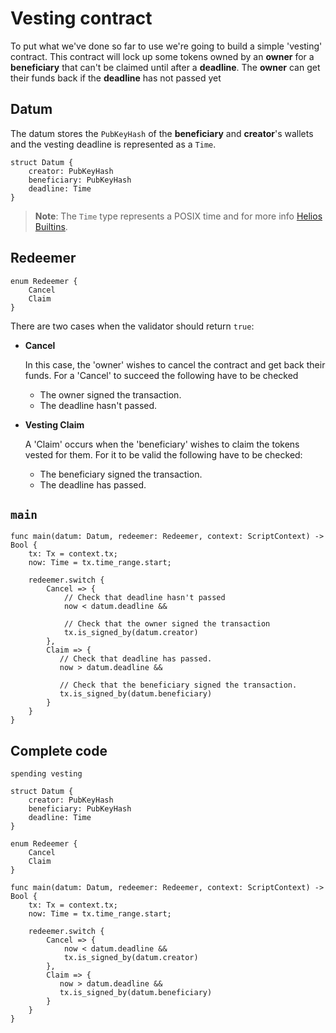 # Vesting contract

To put what we've done so far to use we're going to build a simple 'vesting' contract.
This contract will lock up some tokens owned by an **owner**
for a **beneficiary** that can't be claimed until after a **deadline**.
The **owner** can get their funds back if the **deadline** has not passed yet

## Datum

The datum stores the `PubKeyHash` of the **beneficiary** and **creator**'s wallets and the vesting deadline is represented as a `Time`.

```helios
struct Datum {
    creator: PubKeyHash
    beneficiary: PubKeyHash
    deadline: Time
}
```

>**Note**: The `Time` type represents a POSIX time and
>for more info [Helios Builtins](../helios_builtins/Helios_Builtins.md).

## Redeemer

```helios
enum Redeemer {
    Cancel
    Claim
}
```

There are two cases when the validator should return `true`:

- **Cancel**

  In this case, the 'owner' wishes to cancel the contract and get back their funds.
  For a 'Cancel' to succeed the following have to be checked

  - The owner signed the transaction.
  - The deadline hasn't passed.

- **Vesting Claim**

  A 'Claim' occurs when the 'beneficiary' wishes to claim the tokens vested for them.
  For it to be valid the following have to be checked:

  - The beneficiary signed the transaction.
  - The deadline has passed.

## `main`

```helios
func main(datum: Datum, redeemer: Redeemer, context: ScriptContext) -> Bool {
    tx: Tx = context.tx;
    now: Time = tx.time_range.start;

    redeemer.switch {
        Cancel => {
            // Check that deadline hasn't passed
            now < datum.deadline && 

            // Check that the owner signed the transaction
            tx.is_signed_by(datum.creator)
        },
        Claim => {
           // Check that deadline has passed.
           now > datum.deadline &&

           // Check that the beneficiary signed the transaction.
           tx.is_signed_by(datum.beneficiary)
        }
    }
}
```

## Complete code

```helios
spending vesting

struct Datum {
    creator: PubKeyHash
    beneficiary: PubKeyHash
    deadline: Time
}

enum Redeemer {
    Cancel
    Claim
}

func main(datum: Datum, redeemer: Redeemer, context: ScriptContext) -> Bool {
    tx: Tx = context.tx;
    now: Time = tx.time_range.start;

    redeemer.switch {
        Cancel => {
            now < datum.deadline &&
            tx.is_signed_by(datum.creator)
        },
        Claim => {
           now > datum.deadline &&
           tx.is_signed_by(datum.beneficiary)
        }
    }
}
```
